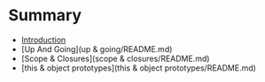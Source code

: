 # Summary

* [Introduction](README.md)
* [Up And Going](up & going/README.md)
* [Scope & Closures](scope & closures/README.md)
* [this & object prototypes](this & object prototypes/README.md)

